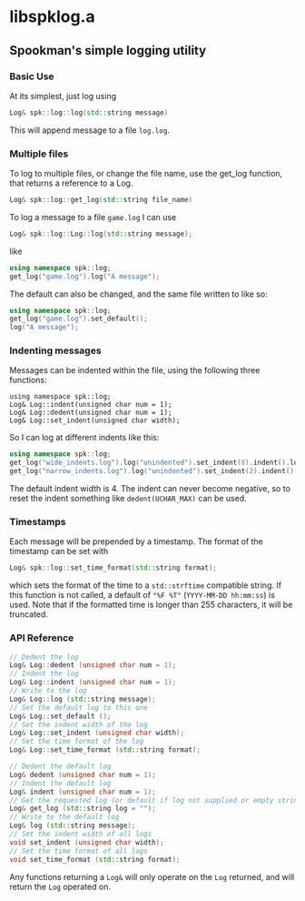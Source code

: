 # libspklog.a
## Spookman's simple logging utility

### Basic Use
At its simplest, just log using

```c++
Log& spk::log::log(std::string message)
```

This will append message to a file `log.log`.

### Multiple files

To log to multiple files, or change the file name, use the get_log function, that returns a reference to a Log.

```c++
Log& spk::log::get_log(std::string file_name)
```

To log a message to a file `game.log` I can use 

```c++
Log& spk::log::Log::log(std::string message);
```

like

```c++
using namespace spk::log;
get_log("game.log").log("A message");
```

The default can also be changed, and the same file written to like so:

```c++
using namespace spk::log;
get_log("game.log").set_default();
log("A message");
```

### Indenting messages

Messages can be indented within the file, using the following three functions:

```
using namespace spk::log;
Log& Log::indent(unsigned char num = 1);
Log& Log::dedent(unsigned char num = 1);
Log& Log::set_indent(unsigned char width);
```

So I can log at different indents like this:

```c++
using namespace spk::log;
get_log("wide_indents.log").log("unindented").set_indent(8).indent().log("indented").dedent().log("unindented again");
get_log("narrow_indents.log").log("unindented").set_indent(2).indent().log("indented").dedent().log("unindented again");
```

The default indent width is 4. The indent can never become negative, so to reset the indent something like `dedent(UCHAR_MAX)` can be used.

### Timestamps

Each message will be prepended by a timestamp. The format of the timestamp can be set with

```c++
Log& spk::log::set_time_format(std::string format);
```

which sets the format of the time to a `std::strftime` compatible string. If this function is not called, a default of `"%F %T"` (`YYYY-MM-DD hh:mm:ss`) is used. Note that if the formatted time is longer than 255 characters, it will be truncated.

### API Reference

```c++
// Dedent the log
Log& Log::dedent (unsigned char num = 1);
// Indent the log
Log& Log::indent (unsigned char num = 1);
// Write to the log
Log& Log::log (std::string message);
// Set the default log to this one
Log& Log::set_default ();
// Set the indent width of the log
Log& Log::set_indent (unsigned char width);
// Set the time format of the log
Log& Log::set_time_format (std::string format);

// Dedent the default log
Log& dedent (unsigned char num = 1);
// Indent the default log
Log& indent (unsigned char num = 1);
// Get the requested log (or default if log not supplied or empty string)
Log& get_log (std::string log = "");
// Write to the default log
Log& log (std::string message);
// Set the indent width of all logs
void set_indent (unsigned char width);
// Set the time format of all logs
void set_time_format (std::string format);
```

Any functions returning a `Log&` will only operate on the `Log` returned, and will return the `Log` operated on.
